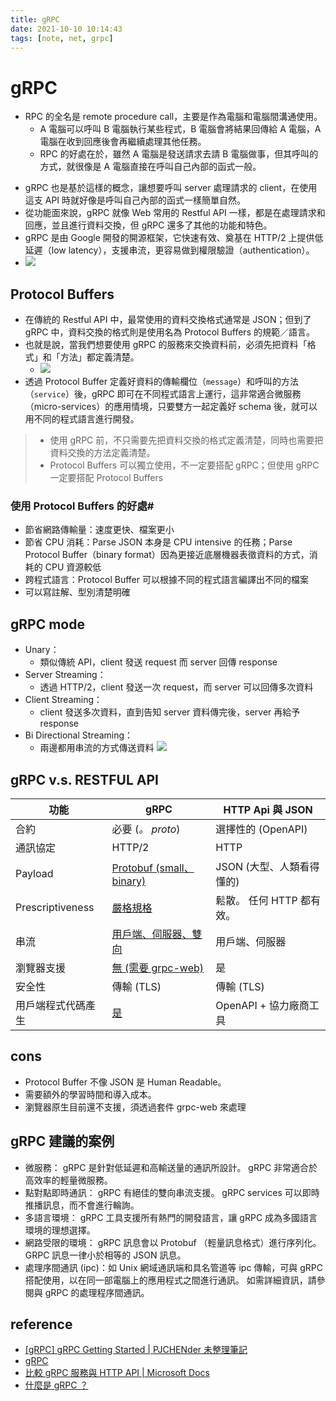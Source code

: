 ```yaml
---
title: gRPC
date: 2021-10-10 10:14:43
tags: [note, net, grpc]
---
```


# gRPC
- RPC 的全名是 remote procedure call，主要是作為電腦和電腦間溝通使用。
    - A 電腦可以呼叫 B 電腦執行某些程式，B 電腦會將結果回傳給 A 電腦，A 電腦在收到回應後會再繼續處理其他任務。
    - RPC 的好處在於，雖然 A 電腦是發送請求去請 B 電腦做事，但其呼叫的方式，就很像是 A 電腦直接在呼叫自己內部的函式一般。
<!--more-->
- gRPC 也是基於這樣的概念，讓想要呼叫 server 處理請求的 client，在使用這支 API 時就好像是呼叫自己內部的函式一樣簡單自然。
- 從功能面來說，gRPC 就像 Web 常用的 Restful API 一樣，都是在處理請求和回應，並且進行資料交換，但 gRPC 還多了其他的功能和特色。
- gRPC 是由 Google 開發的開源框架，它快速有效、奠基在 HTTP/2 上提供低延遲（low latency），支援串流，更容易做到權限驗證（authentication）。
- ![](https://i.imgur.com/CfguHEE.png)

## Protocol Buffers
- 在傳統的 Restful API 中，最常使用的資料交換格式通常是 JSON；但到了 gRPC 中，資料交換的格式則是使用名為 Protocol Buffers 的規範／語言。
- 也就是說，當我們想要使用 gRPC 的服務來交換資料前，必須先把資料「格式」和「方法」都定義清楚。
    - ![](https://i.imgur.com/K6XIElE.png)
- 透過 Protocol Buffer 定義好資料的傳輸欄位（`message`）和呼叫的方法（`service`）後，gRPC 即可在不同程式語言上運行，這非常適合微服務（micro-services）的應用情境，只要雙方一起定義好 schema 後，就可以用不同的程式語言進行開發。

> - 使用 gRPC 前，不只需要先把資料交換的格式定義清楚，同時也需要把資料交換的方法定義清楚。
> - Protocol Buffers 可以獨立使用，不一定要搭配 gRPC；但使用 gRPC 一定要搭配 Protocol Buffers

### 使用 Protocol Buffers 的好處#
* 節省網路傳輸量：速度更快、檔案更小
* 節省 CPU 消耗：Parse JSON 本身是 CPU intensive 的任務；Parse Protocol Buffer（binary format）因為更接近底層機器表徵資料的方式，消耗的 CPU 資源較低
* 跨程式語言：Protocol Buffer 可以根據不同的程式語言編譯出不同的檔案
* 可以寫註解、型別清楚明確

## gRPC mode
* Unary：
    * 類似傳統 API，client 發送 request 而 server 回傳 response
* Server Streaming：
    * 透過 HTTP/2，client 發送一次 request，而 server 可以回傳多次資料
* Client Streaming：
    * client 發送多次資料，直到告知 server 資料傳完後，server 再給予 response
* Bi Directional Streaming：
    * 兩邊都用串流的方式傳送資料
![](https://i.imgur.com/jCI40ft.png)

## gRPC v.s. RESTFUL API
| 功能 | gRPC | HTTP Api 與 JSON |
| --- | --- | --- |
| 合約 | 必要 (_。 proto_) | 選擇性的 (OpenAPI) |
| 通訊協定 | HTTP/2 | HTTP |
| Payload | [Protobuf (small、binary)](https://docs.microsoft.com/zh-tw/aspnet/core/grpc/comparison?view=aspnetcore-5.0#performance) | JSON (大型、人類看得懂的) |
| Prescriptiveness | [嚴格規格](https://docs.microsoft.com/zh-tw/aspnet/core/grpc/comparison?view=aspnetcore-5.0#strict-specification) | 鬆散。 任何 HTTP 都有效。 |
| 串流 | [用戶端、伺服器、雙向](https://docs.microsoft.com/zh-tw/aspnet/core/grpc/comparison?view=aspnetcore-5.0#streaming) | 用戶端、伺服器 |
| 瀏覽器支援 | [無 (需要 grpc-web)](https://docs.microsoft.com/zh-tw/aspnet/core/grpc/comparison?view=aspnetcore-5.0#limited-browser-support) | 是 |
| 安全性 | 傳輸 (TLS) | 傳輸 (TLS) |
| 用戶端程式代碼產生 | [是](https://docs.microsoft.com/zh-tw/aspnet/core/grpc/comparison?view=aspnetcore-5.0#code-generation) | OpenAPI + 協力廠商工具 |

## cons
- Protocol Buffer 不像 JSON 是 Human Readable。
- 需要額外的學習時間和導入成本。
- 瀏覽器原生目前還不支援，須透過套件 grpc-web 來處理

## gRPC 建議的案例
* 微服務： gRPC 是針對低延遲和高輸送量的通訊所設計。 gRPC 非常適合於高效率的輕量微服務。
* 點對點即時通訊： gRPC 有絕佳的雙向串流支援。 gRPC services 可以即時推播訊息，而不會進行輪詢。
* 多語言環境： gRPC 工具支援所有熱門的開發語言，讓 gRPC 成為多國語言環境的理想選擇。
* 網路受限的環境： gRPC 訊息會以 Protobuf （輕量訊息格式）進行序列化。 GRPC 訊息一律小於相等的 JSON 訊息。
* 處理序間通訊 (ipc)：如 Unix 網域通訊端和具名管道等 ipc 傳輸，可與 gRPC 搭配使用，以在同一部電腦上的應用程式之間進行通訊。 如需詳細資訊，請參閱與 gRPC 的處理程序間通訊。

## reference
- [[gRPC] gRPC Getting Started | PJCHENder 未整理筆記](https://pjchender.dev/golang/grpc-getting-started/)
- [gRPC](https://grpc.io/)
- [比較 gRPC 服務與 HTTP API | Microsoft Docs](https://docs.microsoft.com/zh-tw/aspnet/core/grpc/comparison?view=aspnetcore-5.0)
- [什麼是 gRPC ？](http://gelis-dotnet.blogspot.com/2019/04/grpc.html)
